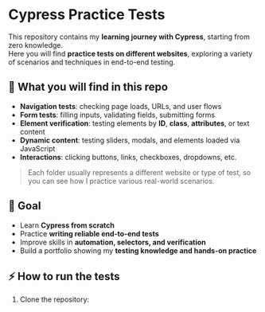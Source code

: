 # Cypress Practice Tests

This repository contains my **learning journey with Cypress**, starting from zero knowledge.  
Here you will find **practice tests on different websites**, exploring a variety of scenarios and techniques in end-to-end testing.

## 🚀 What you will find in this repo
- **Navigation tests**: checking page loads, URLs, and user flows
- **Form tests**: filling inputs, validating fields, submitting forms
- **Element verification**: testing elements by **ID**, **class**, **attributes**, or text content
- **Dynamic content**: testing sliders, modals, and elements loaded via JavaScript
- **Interactions**: clicking buttons, links, checkboxes, dropdowns, etc.

> Each folder usually represents a different website or type of test, so you can see how I practice various real-world scenarios.

## 🎯 Goal
- Learn **Cypress from scratch**  
- Practice **writing reliable end-to-end tests**  
- Improve skills in **automation, selectors, and verification**  
- Build a portfolio showing my **testing knowledge and hands-on practice**

## ⚡ How to run the tests
1. Clone the repository:

